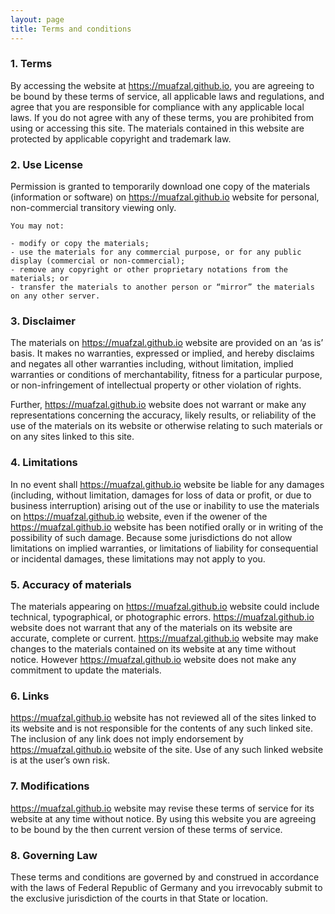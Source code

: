 ```yaml
---
layout: page
title: Terms and conditions
---
```


### 1. Terms

By accessing the website at https://muafzal.github.io, you are agreeing to be bound by these terms of service, all applicable laws and regulations, and agree that you are responsible for compliance with any applicable local laws. If you do not agree with any of these terms, you are prohibited from using or accessing this site. The materials contained in this website are protected by applicable copyright and trademark law.

### 2. Use License

Permission is granted to temporarily download one copy of the materials (information or software) on https://muafzal.github.io website for personal, non-commercial transitory viewing only.

    You may not:

    - modify or copy the materials;
    - use the materials for any commercial purpose, or for any public display (commercial or non-commercial);
    - remove any copyright or other proprietary notations from the materials; or
    - transfer the materials to another person or “mirror” the materials on any other server.

### 3. Disclaimer

The materials on https://muafzal.github.io website are provided on an ‘as is’ basis. It makes no warranties, expressed or implied, and hereby disclaims and negates all other warranties including, without limitation, implied warranties or conditions of merchantability, fitness for a particular purpose, or non-infringement of intellectual property or other violation of rights.

Further, https://muafzal.github.io website does not warrant or make any representations concerning the accuracy, likely results, or reliability of the use of the materials on its website or otherwise relating to such materials or on any sites linked to this site.

### 4. Limitations

In no event shall https://muafzal.github.io website be liable for any damages (including, without limitation, damages for loss of data or profit, or due to business interruption) arising out of the use or inability to use the materials on https://muafzal.github.io website, even if the owener of the https://muafzal.github.io website has been notified orally or in writing of the possibility of such damage. Because some jurisdictions do not allow limitations on implied warranties, or limitations of liability for consequential or incidental damages, these limitations may not apply to you.

### 5. Accuracy of materials

The materials appearing on https://muafzal.github.io website could include technical, typographical, or photographic errors. https://muafzal.github.io website does not warrant that any of the materials on its website are accurate, complete or current. https://muafzal.github.io website may make changes to the materials contained on its website at any time without notice. However https://muafzal.github.io website does not make any commitment to update the materials.

### 6. Links

https://muafzal.github.io website has not reviewed all of the sites linked to its website and is not responsible for the contents of any such linked site. The inclusion of any link does not imply endorsement by https://muafzal.github.io website of the site. Use of any such linked website is at the user’s own risk.

### 7. Modifications

https://muafzal.github.io website may revise these terms of service for its website at any time without notice. By using this website you are agreeing to be bound by the then current version of these terms of service.

### 8. Governing Law

These terms and conditions are governed by and construed in accordance with the laws of Federal Republic of Germany and you irrevocably submit to the exclusive jurisdiction of the courts in that State or location.
